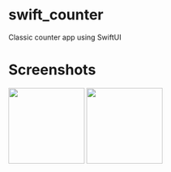 # swift_counter

Classic counter app using SwiftUI

# Screenshots
<img width="150" src="https://user-images.githubusercontent.com/38187170/212475586-c74d0832-1cc8-4601-a4ec-9f648fb04ecf.png" />
<img width="150" src="https://user-images.githubusercontent.com/38187170/212475589-a1219e56-dc30-4273-be57-94e662d61748.png" />
